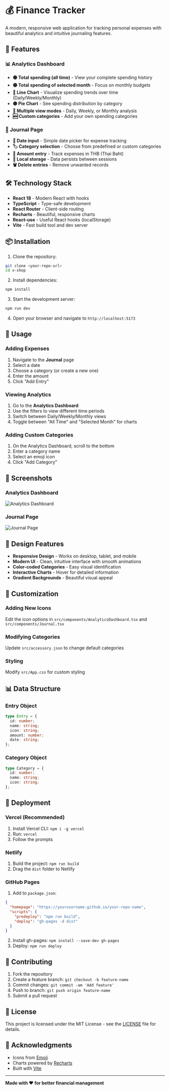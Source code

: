 # 💰 Finance Tracker

A modern, responsive web application for tracking personal expenses with beautiful analytics and intuitive journaling features.

## 🚀 Features

### 📊 Analytics Dashboard
- **🟢 Total spending (all time)** - View your complete spending history
- **🟡 Total spending of selected month** - Focus on monthly budgets
- **🔵 Line Chart** - Visualize spending trends over time (Daily/Weekly/Monthly)
- **🟣 Pie Chart** - See spending distribution by category
- **🔘 Multiple view modes** - Daily, Weekly, or Monthly analysis
- **🆕 Custom categories** - Add your own spending categories

### 🧾 Journal Page
- **📆 Date input** - Simple date picker for expense tracking
- **🏷️ Category selection** - Choose from predefined or custom categories
- **💸 Amount entry** - Track expenses in THB (Thai Baht)
- **📝 Local storage** - Data persists between sessions
- **🗑️ Delete entries** - Remove unwanted records

## 🛠️ Technology Stack

- **React 18** - Modern React with hooks
- **TypeScript** - Type-safe development
- **React Router** - Client-side routing
- **Recharts** - Beautiful, responsive charts
- **React-use** - Useful React hooks (localStorage)
- **Vite** - Fast build tool and dev server

## 📦 Installation

1. Clone the repository:
```bash
git clone <your-repo-url>
cd v-shop
```

2. Install dependencies:
```bash
npm install
```

3. Start the development server:
```bash
npm run dev
```

4. Open your browser and navigate to `http://localhost:5173`

## 🎯 Usage

### Adding Expenses
1. Navigate to the **Journal** page
2. Select a date
3. Choose a category (or create a new one)
4. Enter the amount
5. Click "Add Entry"

### Viewing Analytics
1. Go to the **Analytics Dashboard**
2. Use the filters to view different time periods
3. Switch between Daily/Weekly/Monthly views
4. Toggle between "All Time" and "Selected Month" for charts

### Adding Custom Categories
1. On the Analytics Dashboard, scroll to the bottom
2. Enter a category name
3. Select an emoji icon
4. Click "Add Category"

## 📱 Screenshots

### Analytics Dashboard
![Analytics Dashboard](screenshots/analytics.png)

### Journal Page
![Journal Page](screenshots/journal.png)

## 🎨 Design Features

- **Responsive Design** - Works on desktop, tablet, and mobile
- **Modern UI** - Clean, intuitive interface with smooth animations
- **Color-coded Categories** - Easy visual identification
- **Interactive Charts** - Hover for detailed information
- **Gradient Backgrounds** - Beautiful visual appeal

## 🔧 Customization

### Adding New Icons
Edit the icon options in `src/components/AnalyticsDashboard.tsx` and `src/components/Journal.tsx`

### Modifying Categories
Update `src/accessory.json` to change default categories

### Styling
Modify `src/App.css` for custom styling

## 📊 Data Structure

### Entry Object
```typescript
type Entry = {
  id: number;
  name: string;
  icon: string;
  amount: number;
  date: string;
};
```

### Category Object
```typescript
type Category = {
  id: number;
  name: string;
  icon: string;
};
```

## 🚀 Deployment

### Vercel (Recommended)
1. Install Vercel CLI: `npm i -g vercel`
2. Run: `vercel`
3. Follow the prompts

### Netlify
1. Build the project: `npm run build`
2. Drag the `dist` folder to Netlify

### GitHub Pages
1. Add to `package.json`:
```json
{
  "homepage": "https://yourusername.github.io/your-repo-name",
  "scripts": {
    "predeploy": "npm run build",
    "deploy": "gh-pages -d dist"
  }
}
```
2. Install gh-pages: `npm install --save-dev gh-pages`
3. Deploy: `npm run deploy`

## 🤝 Contributing

1. Fork the repository
2. Create a feature branch: `git checkout -b feature-name`
3. Commit changes: `git commit -am 'Add feature'`
4. Push to branch: `git push origin feature-name`
5. Submit a pull request

## 📄 License

This project is licensed under the MIT License - see the [LICENSE](LICENSE) file for details.

## 🙏 Acknowledgments

- Icons from [Emoji](https://emojipedia.org/)
- Charts powered by [Recharts](https://recharts.org/)
- Built with [Vite](https://vitejs.dev/)

---

**Made with ❤️ for better financial management**
